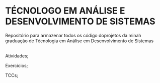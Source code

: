 # TÉCNOLOGO EM ANÁLISE E DESENVOLVIMENTO DE SISTEMAS
Repositório para armazenar todos os código doprojetos da minah graduação de Técnologia em Análise em Desenvolvimento de Sistemas 
<br><br>

Atividades;

Exercícios;

TCCs;
